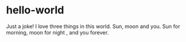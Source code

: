 # hello-world
Just a joke!
I love three things in this world. Sun, moon and you. Sun for morning, moon for night , and you forever. 













